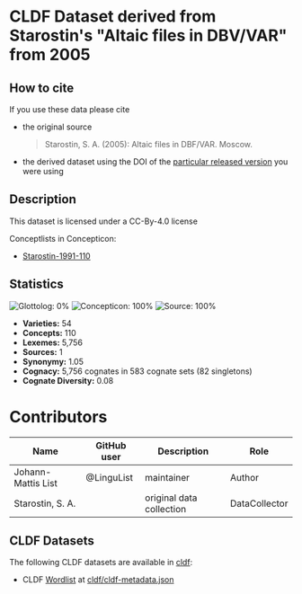 # CLDF Dataset derived from Starostin's "Altaic files in DBV/VAR" from 2005

## How to cite

If you use these data please cite
- the original source
  > Starostin, S. A. (2005): Altaic files in DBF/VAR. Moscow.
- the derived dataset using the DOI of the [particular released version](../../releases/) you were using

## Description


This dataset is licensed under a CC-By-4.0 license


Conceptlists in Concepticon:
- [Starostin-1991-110](https://concepticon.clld.org/contributions/Starostin-1991-110)
## Statistics


![Glottolog: 0%](https://img.shields.io/badge/Glottolog-0%25-red.svg "Glottolog: 0%")
![Concepticon: 100%](https://img.shields.io/badge/Concepticon-100%25-brightgreen.svg "Concepticon: 100%")
![Source: 100%](https://img.shields.io/badge/Source-100%25-brightgreen.svg "Source: 100%")

- **Varieties:** 54
- **Concepts:** 110
- **Lexemes:** 5,756
- **Sources:** 1
- **Synonymy:** 1.05
- **Cognacy:** 5,756 cognates in 583 cognate sets (82 singletons)
- **Cognate Diversity:** 0.08

# Contributors

Name | GitHub user | Description | Role
--- | --- | --- | ---
Johann-Mattis List | @LinguList | maintainer | Author
Starostin, S. A. | | original data collection | DataCollector 
 




## CLDF Datasets

The following CLDF datasets are available in [cldf](cldf):

- CLDF [Wordlist](https://github.com/cldf/cldf/tree/master/modules/Wordlist) at [cldf/cldf-metadata.json](cldf/cldf-metadata.json)
